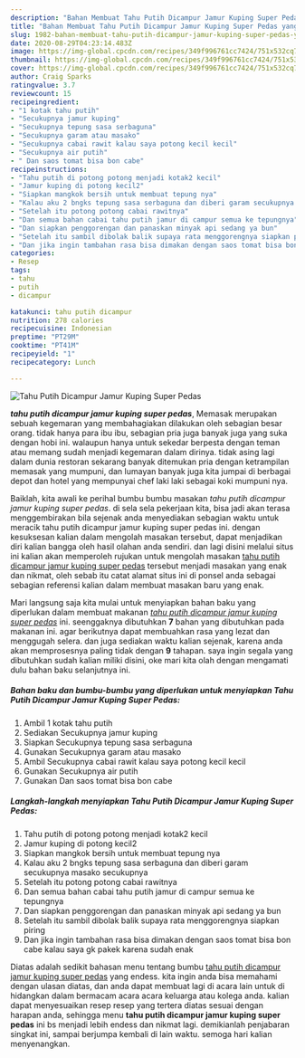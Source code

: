 ```yaml
---
description: "Bahan Membuat Tahu Putih Dicampur Jamur Kuping Super Pedas yang Menggugah Selera"
title: "Bahan Membuat Tahu Putih Dicampur Jamur Kuping Super Pedas yang Menggugah Selera"
slug: 1982-bahan-membuat-tahu-putih-dicampur-jamur-kuping-super-pedas-yang-menggugah-selera
date: 2020-08-29T04:23:14.483Z
image: https://img-global.cpcdn.com/recipes/349f996761cc7424/751x532cq70/tahu-putih-dicampur-jamur-kuping-super-pedas-foto-resep-utama.jpg
thumbnail: https://img-global.cpcdn.com/recipes/349f996761cc7424/751x532cq70/tahu-putih-dicampur-jamur-kuping-super-pedas-foto-resep-utama.jpg
cover: https://img-global.cpcdn.com/recipes/349f996761cc7424/751x532cq70/tahu-putih-dicampur-jamur-kuping-super-pedas-foto-resep-utama.jpg
author: Craig Sparks
ratingvalue: 3.7
reviewcount: 15
recipeingredient:
- "1 kotak tahu putih"
- "Secukupnya jamur kuping"
- "Secukupnya tepung sasa serbaguna"
- "Secukupnya garam atau masako"
- "Secukupnya cabai rawit kalau saya potong kecil kecil"
- "Secukupnya air putih"
- " Dan saos tomat bisa bon cabe"
recipeinstructions:
- "Tahu putih di potong potong menjadi kotak2 kecil"
- "Jamur kuping di potong kecil2"
- "Siapkan mangkok bersih untuk membuat tepung nya"
- "Kalau aku 2 bngks tepung sasa serbaguna dan diberi garam secukupnya masako secukupnya"
- "Setelah itu potong potong cabai rawitnya"
- "Dan semua bahan cabai tahu putih jamur di campur semua ke tepungnya"
- "Dan siapkan penggorengan dan panaskan minyak api sedang ya bun"
- "Setelah itu sambil dibolak balik supaya rata menggorengnya siapkan piring"
- "Dan jika ingin tambahan rasa bisa dimakan dengan saos tomat bisa bon cabe kalau saya gk pakek karena sudah enak"
categories:
- Resep
tags:
- tahu
- putih
- dicampur

katakunci: tahu putih dicampur 
nutrition: 278 calories
recipecuisine: Indonesian
preptime: "PT29M"
cooktime: "PT41M"
recipeyield: "1"
recipecategory: Lunch

---
```



![Tahu Putih Dicampur Jamur Kuping Super Pedas](https://img-global.cpcdn.com/recipes/349f996761cc7424/751x532cq70/tahu-putih-dicampur-jamur-kuping-super-pedas-foto-resep-utama.jpg)

<b><i>tahu putih dicampur jamur kuping super pedas</i></b>, Memasak merupakan sebuah kegemaran yang membahagiakan dilakukan oleh sebagian besar orang. tidak hanya para ibu ibu, sebagian pria juga banyak juga yang suka dengan hobi ini. walaupun hanya untuk sekedar berpesta dengan teman atau memang sudah menjadi kegemaran dalam dirinya. tidak asing lagi dalam dunia restoran sekarang banyak ditemukan pria dengan ketrampilan memasak yang mumpuni, dan lumayan banyak juga kita jumpai di berbagai depot dan hotel yang mempunyai chef laki laki sebagai koki mumpuni nya.

Baiklah, kita awali ke perihal bumbu bumbu masakan <i>tahu putih dicampur jamur kuping super pedas</i>. di sela sela pekerjaan kita, bisa jadi akan terasa menggembirakan bila sejenak anda menyediakan sebagian waktu untuk meracik tahu putih dicampur jamur kuping super pedas ini. dengan kesuksesan kalian dalam mengolah masakan tersebut, dapat menjadikan diri kalian bangga oleh hasil olahan anda sendiri. dan lagi disini melalui situs ini kalian akan memperoleh rujukan untuk mengolah masakan <u>tahu putih dicampur jamur kuping super pedas</u> tersebut menjadi masakan yang enak dan nikmat, oleh sebab itu catat alamat situs ini di ponsel anda sebagai sebagian referensi kalian dalam membuat masakan baru yang enak.




Mari langsung saja kita mulai untuk menyiapkan bahan baku yang diperlukan dalam membuat makanan <u><i>tahu putih dicampur jamur kuping super pedas</i></u> ini. seenggaknya dibutuhkan <b>7</b> bahan yang dibutuhkan pada makanan ini. agar berikutnya dapat membuahkan rasa yang lezat dan menggugah selera. dan juga sediakan waktu kalian sejenak, karena anda akan memprosesnya paling tidak dengan <b>9</b> tahapan. saya ingin segala yang dibutuhkan sudah kalian miliki disini, oke mari kita olah dengan mengamati dulu bahan baku selanjutnya ini.

<!--inarticleads1-->

##### Bahan baku dan bumbu-bumbu yang diperlukan untuk menyiapkan Tahu Putih Dicampur Jamur Kuping Super Pedas:

1. Ambil 1 kotak tahu putih
1. Sediakan Secukupnya jamur kuping
1. Siapkan Secukupnya tepung sasa serbaguna
1. Gunakan Secukupnya garam atau masako
1. Ambil Secukupnya cabai rawit kalau saya potong kecil kecil
1. Gunakan Secukupnya air putih
1. Gunakan  Dan saos tomat bisa bon cabe




<!--inarticleads2-->

##### Langkah-langkah menyiapkan Tahu Putih Dicampur Jamur Kuping Super Pedas:

1. Tahu putih di potong potong menjadi kotak2 kecil
1. Jamur kuping di potong kecil2
1. Siapkan mangkok bersih untuk membuat tepung nya
1. Kalau aku 2 bngks tepung sasa serbaguna dan diberi garam secukupnya masako secukupnya
1. Setelah itu potong potong cabai rawitnya
1. Dan semua bahan cabai tahu putih jamur di campur semua ke tepungnya
1. Dan siapkan penggorengan dan panaskan minyak api sedang ya bun
1. Setelah itu sambil dibolak balik supaya rata menggorengnya siapkan piring
1. Dan jika ingin tambahan rasa bisa dimakan dengan saos tomat bisa bon cabe kalau saya gk pakek karena sudah enak




Diatas adalah sedikit bahasan menu tentang bumbu <u>tahu putih dicampur jamur kuping super pedas</u> yang endess. kita ingin anda bisa memahami dengan ulasan diatas, dan anda dapat membuat lagi di acara lain untuk di hidangkan dalam bermacam acara acara keluarga atau kolega anda. kalian dapat menyesuaikan resep resep yang tertera diatas sesuai dengan harapan anda, sehingga menu <b>tahu putih dicampur jamur kuping super pedas</b> ini bs menjadi lebih endess dan nikmat lagi. demikianlah penjabaran singkat ini, sampai berjumpa kembali di lain waktu. semoga hari kalian menyenangkan.
